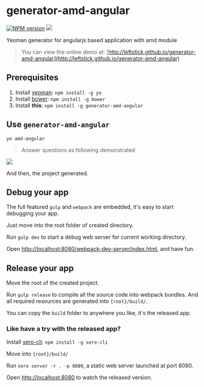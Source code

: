 generator-amd-angular
==================

[![NPM version][npm-image]][npm-url]
![][david-url]

Yeoman generator for angularjs based application with amd module

> You can view the online demo at: [http://leftstick.github.io/generator-amd-angular](http://leftstick.github.io/generator-amd-angular)

## Prerequisites ##

1. Install [yeoman](http://yeoman.io/): `npm install -g yo`
2. Install [bower](http://bower.io/): `npm install -g bower`
3. Install __this__: `npm install -g generator-amd-angular`

## Use `generator-amd-angular` ##

`yo amd-angular`

> Answer questions as following demonstrated

![](https://raw.githubusercontent.com/leftstick/generator-amd-angular/master/docs/img/questions.png)

And then, the project generated.

## Debug your app ##

The full featured `gulp` and `webpack` are embedded, it's easy to start debugging your app.

Just move into the root folder of created directory.

Run `gulp dev` to start a debug web server for current working directory.

Open [http://localhost:8080/webpack-dev-server/index.html](http://localhost:8080/webpack-dev-server/index.html), and have fun.


## Release your app ##

Move the root of the created project.

Run `gulp release` to compile all the source code into webpack bundles. And all required resources are generated into `{root}/build/`.

You can copy the `build` folder to anywhere you like, it's the released app.

### Like have a try with the released app? ###

Install [sero-cli](https://github.com/leftstick/Sero-cli): `npm install -g sero-cli`

Move into `{root}/build/`

Run `sero server -r . -p 8080`, a static web server launched at port 8080.

Open [http://localhost:8080](http://localhost:8080) to watch the released version.

[npm-url]: https://npmjs.org/package/generator-require-angular
[npm-image]: https://badge.fury.io/js/generator-require-angular.png
[david-url]: https://david-dm.org/leftstick/generator-require-angular.png
